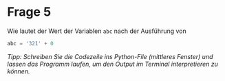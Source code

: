 # Frage 5

Wie lautet der Wert der Variablen `abc` nach der Ausführung von

```python
abc = '321' + 0
```

*Tipp: Schreiben Sie die Codezeile ins Python-File (mittleres Fenster) und lassen das Programm laufen, um den Output im Terminal interpretieren zu können.*

